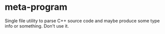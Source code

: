 # meta-program

Single file utility to parse C++ source code and maybe produce some type info or something. Don't use it.

